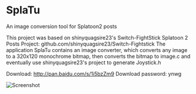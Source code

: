 # SplaTu
An image conversion tool for Splatoon2 posts

This project was based on shinyquagsire23's Switch-FightStick Splatoon 2 Posts Project: github.com/shinyquagsire23/Switch-Fightstick 
The application SplaTu contains an image converter, which converts any image to a 320x120 monochrome bitmap, then converts the bitmap to image.c and eventually use shinyquagsire23's project to generate Joystick.h

Download: http://pan.baidu.com/s/1i5bzZm9 
Download password: ynwg


![Screenshot](https://s11.postimg.org/j7rbrj9s3/zelda.png)





